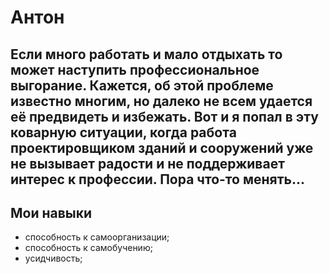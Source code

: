 # Антон
## Если много работать и мало отдыхать то может наступить профессиональное выгорание. Кажется, об этой проблеме известно многим, но далеко не всем удается её предвидеть и избежать. Вот и я попал в эту коварную ситуации, когда работа проектировщиком зданий и сооружений уже не вызывает радости и не поддерживает интерес к профессии. Пора что-то менять...

## Мои навыки
* способность к самоорганизации;
* способность к самобучению;
* усидчивость;